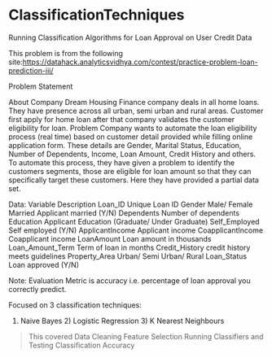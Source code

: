 # ClassificationTechniques
Running Classification Algorithms for Loan Approval on User Credit Data

This problem is from the following site:https://datahack.analyticsvidhya.com/contest/practice-problem-loan-prediction-iii/

Problem Statement

About Company
Dream Housing Finance company deals in all home loans. They have presence across all urban, semi urban and rural areas. Customer first apply for home loan after that company validates the customer eligibility for loan.
Problem
Company wants to automate the loan eligibility process (real time) based on customer detail provided while filling online application form. These details are Gender, Marital Status, Education, Number of Dependents, Income, Loan Amount, Credit History and others. To automate this process, they have given a problem to identify the customers segments, those are eligible for loan amount so that they can specifically target these customers. Here they have provided a partial data set.

Data: Variable Description
Loan_ID
Unique Loan ID
Gender
Male/ Female
Married
Applicant married (Y/N)
Dependents
Number of dependents
Education
Applicant Education (Graduate/ Under Graduate)
Self_Employed
Self employed (Y/N)
ApplicantIncome
Applicant income
CoapplicantIncome
Coapplicant income
LoanAmount
Loan amount in thousands
Loan_Amount_Term
Term of loan in months
Credit_History
credit history meets guidelines
Property_Area
Urban/ Semi Urban/ Rural
Loan_Status
Loan approved (Y/N)
 
Note: 
Evaluation Metric is accuracy i.e. percentage of loan approval you correctly predict.

Focused on 3 classification techniques:
1) Naive Bayes 2) Logistic Regression 3) K Nearest Neighbours 
> This covered Data Cleaning 
> Feature Selection 
> Running Classifiers and Testing Classification Accuracy
